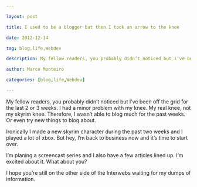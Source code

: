 ---
layout: post
title: I used to be a blogger but then I took an arrow to the knee
date: 2012-12-14
tag: blog,life,Webdev
description: My fellow readers, you probably didn’t noticed but I’ve been off the grid for the last 2 or 3 weeks. I had a minor problem with my knee. My real
author: Marco Monteiro
categories: [blog,life,Webdev]
---

My fellow readers, you probably didn’t noticed but I’ve been off the grid for the last 2 or 3 weeks. I had a minor problem with my knee. My real knee, not my skyrim knee. Therefore, I wasn’t able to blog much for the past weeks. Or even try new things to blog about. 

Ironically I made a new skyrim character during the past two weeks and I played a lot of xbox. But hey, I’m back to business now and it’s time to start over. 

I’m planing a screencast series and I also have a few articles lined up. I’m excited about it. What about you? 

I hope you’re still on the other side of the Interwebs waiting for my dumps of information.